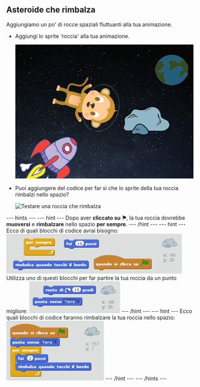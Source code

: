## Asteroide che rimbalza

Aggiungiamo un po' di rocce spaziali fluttuanti alla tua animazione.

+ Aggiungi lo sprite 'roccia' alla tua animazione.
    
    ![Aggiungere la sprite di una roccia](images/space-rock-sprite.png)

+ Puoi aggiungere del codice per far sì che lo sprite della tua roccia rimbalzi nello spazio?
    
    ![Testare una roccia che rimbalza](images/space-bounce-test.png)

\--- hints \--- \--- hint \--- Dopo aver **cliccato su ⚑**, la tua roccia dovrebbe **muoversi** e **rimbalzare** nello spazio **per sempre**. \--- /hint \--- \--- hint \--- Ecco di quali blocchi di codice avrai bisogno: ![Blocks for a bouncing rock](images/space-bounce-blocks.png) Utilizza uno di questi blocchi per far partire la tua roccia da un punto migliore: ![Setting the rock's initial position](images/space-initial-position.png) \--- /hint \--- \--- hint \--- Ecco quali blocchi di codice faranno rimbalzare la tua roccia nello spazio: ![Code for a bouncing rock](images/space-bounce-code.png) \--- /hint \--- \--- /hints \---